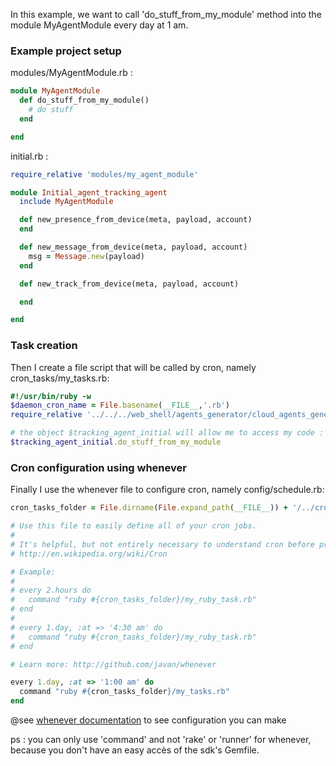 In this example, we want to call 'do\_stuff\_from\_my\_module' method into the module MyAgentModule every day at 1 am.


### Example project setup

modules/MyAgentModule.rb :

``` ruby
module MyAgentModule
  def do_stuff_from_my_module()
    # do stuff
  end

end
```

initial.rb :

``` ruby
require_relative 'modules/my_agent_module'

module Initial_agent_tracking_agent
  include MyAgentModule

  def new_presence_from_device(meta, payload, account)
  end

  def new_message_from_device(meta, payload, account)
    msg = Message.new(payload)
  end

  def new_track_from_device(meta, payload, account)

  end

end
```

### Task creation

Then I create a file script that will be called by cron, namely cron\_tasks/my\_tasks.rb:

``` ruby
#!/usr/bin/ruby -w
$daemon_cron_name = File.basename(__FILE__,'.rb')
require_relative '../../../web_shell/agents_generator/cloud_agents_generated/generated'

# the object $tracking_agent_initial will allow me to access my code :
$tracking_agent_initial.do_stuff_from_my_module
```

### Cron configuration using whenever

Finally I use the whenever file to configure cron, namely config/schedule.rb:

``` ruby
cron_tasks_folder = File.dirname(File.expand_path(__FILE__)) + '/../cron_tasks'

# Use this file to easily define all of your cron jobs.
#
# It's helpful, but not entirely necessary to understand cron before proceeding.
# http://en.wikipedia.org/wiki/Cron

# Example:
#
# every 2.hours do
#   command "ruby #{cron_tasks_folder}/my_ruby_task.rb"
# end
#
# every 1.day, :at => '4:30 am' do
#   command "ruby #{cron_tasks_folder}/my_ruby_task.rb"
# end

# Learn more: http://github.com/javan/whenever

every 1.day, :at => '1:00 am' do
  command "ruby #{cron_tasks_folder}/my_tasks.rb"
end

```

@see [whenever documentation](https://github.com/javan/whenever) to see configuration you can make

ps : you can only use 'command' and not 'rake' or 'runner' for whenever, because you don't have an easy accès of the sdk's Gemfile.
